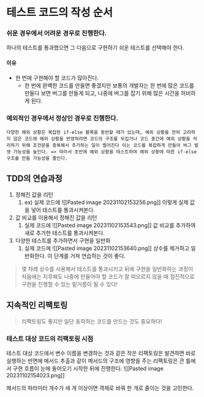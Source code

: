 # 테스트 코드의 작성 순서
### 쉬운 경우에서 어려운 경우로 진행한다.
하나의 테스트를 통과했으면 그 다음으로 구현하기 쉬운 테스트를 선택해야 한다.
#### 이유
- 한 번에 구현해야 할 코드가 많아진다.
	- 한 번에 완벽한 코드를 만들면 좋겠지만 보통의 개발자는 한 번에 많은 코드를 만들다 보면 버그를 만들게 되고, 나중에 버그를 잡기 위해 많은 시간을 허비하게 된다.
### 예외적인 경우에서 정상인 경우로 진행한다.

	다양한 예외 상황은 복잡한 if-else 블록을 동반할 때가 있는데, 예외 상황을 전혀 고려하지 않은 코드에 예외 상황을 반영하려면 코드의 구조를 뒤집거나 코드 중간에 예외 상황을 처리하기 위해 조건문을 중복해서 추가하는 일이 벌어진다 이는 코드를 복잡하게 만들어 버그 발생 가능성을 높인다. => 따라서 초반에 예외 상황을 테스트하여 예외 상황에 따른 if-else 구조를 만들 가능성을 줄인다.

## TDD의 연습과정
1. 정해진 값을 리턴
	1. ex) 실제 코드에 
	   ![[Pasted image 20231102153256.png]]
	   이렇게 실제 값을 넣어 테스트를 통과시켜본다.
2. 값 비교를 이용해서 정해진 값을 리턴
	1. 실제 코드에
	   ![[Pasted image 20231102153543.png]]
	   값 비교를 추가하여 새로 추가한 테스트를 통과시켜본다.
3. 다양한 테스트를 추가하면서 구현을 일반화
	1. 실제 코드에
	   ![[Pasted image 20231102153640.png]]
	   상수를 제거하고 일반화한다.
이 단계를 거쳐 연습하는 것이 좋다.

>몇 차례 상수를 사용해서 테스트를 통과시키고 뒤에 구현을 일반화하는 과정이 처음에는 지루해도 나중에 만들어야 할 코드가 잘 떠오르지 않을 때 점진적으로 구현을 진행할 수 있는 밑거름이 될 수 있다!

## 지속적인 리팩토링
> 리팩토링도 좋지만 일단 동작하는 코드를 만드는 것도 중요하다!

### 테스트 대상 코드의 리팩토링 시점
테스트 대상 코드에서 변수 이름을 변경하는 것과 같은 작은 리팩토링은 발견하면 바로 실행하는 반면에 메서드 추출과 같이 메서드의 구조에 영향을 주는 리팩토링은 큰 틀에서 구현 흐름이 눈에 들어오기 시작한 뒤에 진행한다.
![[Pasted image 20231102154023.png]]

메서드의 파라미터 개수가 세 개 이상이면 객체로 바꿔 한 개로 줄이는 것을 고민한다.



